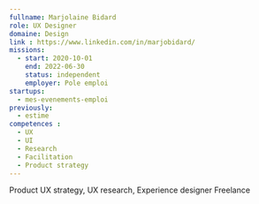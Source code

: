 ```yaml
---
fullname: Marjolaine Bidard
role: UX Designer
domaine: Design
link : https://www.linkedin.com/in/marjobidard/
missions:
  - start: 2020-10-01
    end: 2022-06-30
    status: independent
    employer: Pole emploi
startups:
  - mes-evenements-emploi
previously:
  - estime
competences :
  - UX
  - UI
  - Research
  - Facilitation
  - Product strategy
---
```

Product UX strategy, UX research, Experience designer Freelance

